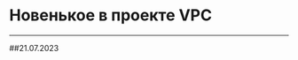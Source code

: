 ﻿---
Title: ChangeLog VPC
Keywords: ChangeLog, Новенькое, VPC
---

# Новенькое в проекте VPC
---

##21.07.2023
